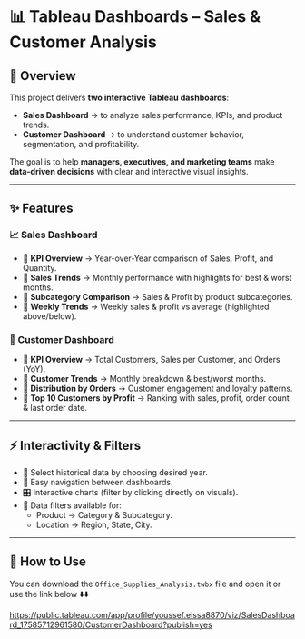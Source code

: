 # 📊 Tableau Dashboards – Sales & Customer Analysis  

## 📝 Overview  
This project delivers **two interactive Tableau dashboards**:  
- **Sales Dashboard** → to analyze sales performance, KPIs, and product trends.  
- **Customer Dashboard** → to understand customer behavior, segmentation, and profitability.  

The goal is to help **managers, executives, and marketing teams** make **data-driven decisions** with clear and interactive visual insights.  

---

## ✨ Features  

### 📈 Sales Dashboard  
- 📌 **KPI Overview** → Year-over-Year comparison of Sales, Profit, and Quantity.  
- 📌 **Sales Trends** → Monthly performance with highlights for best & worst months.  
- 📌 **Subcategory Comparison** → Sales & Profit by product subcategories.  
- 📌 **Weekly Trends** → Weekly sales & profit vs average (highlighted above/below).  

### 👥 Customer Dashboard  
- 📌 **KPI Overview** → Total Customers, Sales per Customer, and Orders (YoY).  
- 📌 **Customer Trends** → Monthly breakdown & best/worst months.  
- 📌 **Distribution by Orders** → Customer engagement and loyalty patterns.  
- 📌 **Top 10 Customers by Profit** → Ranking with sales, profit, order count & last order date.  

---

## ⚡ Interactivity & Filters  
- 📅 Select historical data by choosing desired year.  
- 🔀 Easy navigation between dashboards.  
- 🎛️ Interactive charts (filter by clicking directly on visuals).  
- 🔎 Data filters available for:  
  - Product → Category & Subcategory.  
  - Location → Region, State, City.  

---

## 🚀 How to Use  

You can download the `Office_Supplies_Analysis.twbx` file and open it or use the link below ⬇️⬇️

https://public.tableau.com/app/profile/youssef.eissa8870/viz/SalesDashboard_17585712961580/CustomerDashboard?publish=yes
